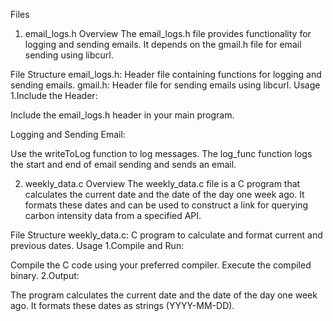 Files
1. email_logs.h
Overview
The email_logs.h file provides functionality for logging and sending emails. It depends on the gmail.h file for email sending using libcurl.

File Structure
email_logs.h: Header file containing functions for logging and sending emails.
gmail.h: Header file for sending emails using libcurl.
Usage
1.Include the Header:

Include the email_logs.h header in your main program.

Logging and Sending Email:

Use the writeToLog function to log messages.
The log_func function logs the start and end of email sending and sends an email.

2. weekly_data.c
Overview
The weekly_data.c file is a C program that calculates the current date and the date of the day one week ago. It formats these dates and can be used to construct a link for querying carbon intensity data from a specified API.

File Structure
weekly_data.c: C program to calculate and format current and previous dates.
Usage
1.Compile and Run:

Compile the C code using your preferred compiler.
Execute the compiled binary.
2.Output:

The program calculates the current date and the date of the day one week ago.
It formats these dates as strings (YYYY-MM-DD).
